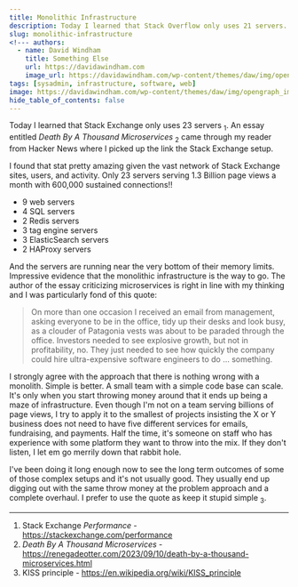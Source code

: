 ```yaml
---
title: Monolithic Infrastructure
description: Today I learned that Stack Overflow only uses 21 servers.
slug: monolithic-infrastructure
<!--- authors:
  - name: David Windham
    title: Something Else
    url: https://davidawindham.com
    image_url: https://davidawindham.com/wp-content/themes/daw/img/opengraph_image.jpg -->
tags: [sysadmin, infrastructure, software, web]
image: https://davidawindham.com/wp-content/themes/daw/img/opengraph_image.jpg
hide_table_of_contents: false
---
```


Today I learned that Stack Exchange only uses 23 servers <sub>1</sub>. An essay entitled _Death By A Thousand Microservices_ <sub>2</sub> came through my reader from Hacker News where I picked up the link the Stack Exchange setup.

<!--truncate-->

I found that stat pretty amazing given the vast network of Stack Exchange sites, users, and activity. Only 23 servers serving 1.3 Billion page views a month with 600,000 sustained connections!! 

- 9 web servers
- 4 SQL servers
- 2 Redis servers
- 3 tag engine servers
- 3 ElasticSearch servers
- 2 HAProxy servers

And the servers are running near the very bottom of their memory limits. Impressive evidence that the monolithic infrastructure is the way to go. The author of the essay criticizing microservices is right in line with my thinking and I was particularly fond of this quote:

>On more than one occasion I received an email from management, asking everyone to be in the office, tidy up their desks and look busy, as a clouder of Patagonia vests was about to be paraded through the office. Investors needed to see explosive growth, but not in profitability, no. They just needed to see how quickly the company could hire ultra-expensive software engineers to do … something.

I strongly agree with the approach that there is nothing wrong with a monolith. Simple is better. A small team with a simple code base can scale. It's only when you start throwing money around that it ends up being a maze of infrastructure. Even though I'm not on a team serving billions of page views, I try to apply it to the smallest of projects insisting the X or Y business does not need to have five different services for emails, fundraising, and payments. Half the time, it's someone on staff who has experience with some platform they want to throw into the mix. If they don't listen, I let em go merrily down that rabbit hole.

I've been doing it long enough now to see the long term outcomes of some of those complex setups and it's not usually good. They usually end up digging out with the same throw money at the problem approach and a complete overhaul. I prefer to use the quote as keep it stupid simple <sub>3</sub>. 

---

1. Stack Exchange _Performance_ - <https://stackexchange.com/performance>
2. _Death By A Thousand Microservices_ - <https://renegadeotter.com/2023/09/10/death-by-a-thousand-microservices.html>
3. KISS principle - <https://en.wikipedia.org/wiki/KISS_principle>

